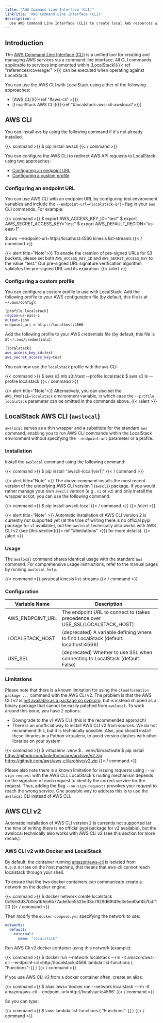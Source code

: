 ```yaml
---
title: "AWS Command Line Interface (CLI)"
linkTitle: "AWS Command Line Interface (CLI)"
description: >
  Use AWS Command Line Interface (CLI) to create local AWS resources with LocalStack
---
```


## Introduction

The [AWS Command Line Interface (CLI)](https://aws.amazon.com/cli/) is a unified tool for creating and managing AWS services via a command line interface. All CLI commands applicable to services implemented within [LocalStack]({{< ref "references/coverage/" >}}) can be executed when operating against LocalStack.

You can use the AWS CLI with LocalStack using either of the following approaches:

* [AWS CLI]({{<ref "#aws-cli" >}})
* [LocalStack AWS CLI]({{<ref "#localstack-aws-cli-awslocal">}})

## AWS CLI

You can install `aws` by using the following command if it's not already installed.

{{< command >}}
$ pip install awscli
{{< / command >}}

You can configure the AWS CLI to redirect AWS API requests to LocalStack using two approaches:

- [Configuring an endpoint URL](#configuring-an-endpoint-url)
- [Configuring a custom profile](#configuring-a-custom-profile)

### Configuring an endpoint URL

You can use AWS CLI with an endpoint URL by configuring test environment variables and include the `--endpoint-url=<localstack-url>` flag in your `aws` CLI commands. For example:

{{< command >}}
$ export AWS_ACCESS_KEY_ID="test"
$ export AWS_SECRET_ACCESS_KEY="test"
$ export AWS_DEFAULT_REGION="us-east-1"

$ aws --endpoint-url=http://localhost:4566 kinesis list-streams
{{< / command >}}

{{< alert title="Note">}}
To enable the creation of pre-signed URLs for S3 buckets, please set both `AWS_ACCESS_KEY_ID` and `AWS_SECRET_ACCESS_KEY` to the value "test." Our pre-signed URL signature verification algorithm validates the pre-signed URL and its expiration.
{{< /alert >}}

### Configuring a custom profile

You can configure a custom profile to use with LocalStack. Add the following profile to your AWS configuration file (by default, this file is at `~/.aws/config`):

```bash
[profile localstack]
region=us-east-1
output=json
endpoint_url = http://localhost:4566
```

Add the following profile to your AWS credentials file (by default, this file is at `~/.aws/credentials`):

```bash
[localstack]
aws_access_key_id=test
aws_secret_access_key=test
```

You can now use the `localstack` profile with the `aws` CLI:

{{< command >}}
$ aws s3 mb s3://test --profile localstack
$ aws s3 ls --profile localstack
{{< / command >}}

{{< alert title="Note">}}
Alternatively, you can also set the `AWS_PROFILE=localstack` environment variable, in which case the `--profile localstack` parameter can be omitted in the commands above.
{{< /alert >}}

## LocalStack AWS CLI (`awslocal`)

`awslocal` serves as a thin wrapper and a substitute for the standard `aws` command, enabling you to run AWS CLI commands within the LocalStack environment without specifying the `--endpoint-url` parameter or a profile.

### Installation

Install the `awslocal` command using the following command:

{{< command >}}
$ pip install "awscli-local[ver1]"
{{< / command >}}

{{< alert title="Note" >}}
The above command installs the most recent version of the underlying AWS CLI version 1 (`awscli`) package. If you would rather manage your own `awscli` version (e.g., `v1` or `v2`) and only install the wrapper script, you can use the following command:

{{< command >}}
$ pip install awscli-local
{{< / command >}}
{{< /alert >}}

{{< alert title="Note" >}}
Automatic installation of AWS CLI version 2 is currently not supported yet (at the time of writing there is no official pypi package for `v2` available), but the `awslocal` technically also works with AWS CLI v2 (see [this section]({{< ref "#limitations" >}}) for more details).
{{< /alert >}}

### Usage

The `awslocal` command shares identical usage with the standard `aws` command. For comprehensive usage instructions, refer to the manual pages by running `awslocal help`.

{{< command >}}
awslocal kinesis list-streams
{{< / command >}}

### Configuration

| Variable Name       | Description                                      |
|---------------------|--------------------------------------------------|
| AWS_ENDPOINT_URL    | The endpoint URL to connect to (takes precedence over USE_SSL/LOCALSTACK_HOST) |
| LOCALSTACK_HOST    | (deprecated) A variable defining where to find LocalStack (default: localhost:4566) |
| USE_SSL             | (deprecated) Whether to use SSL when connecting to LocalStack (default: False) |

### Limitations

Please note that there is a known limitation for using the `cloudformation package ...` command with the AWS CLI v2.
The problem is that the AWS CLI v2 is [not available as a package on pypi.org](https://github.com/aws/aws-cli/issues/4947), but is instead shipped as a binary package that cannot be easily patched from `awslocal`.
To work around this issue, you have 2 options:
- Downgrade to the v1 AWS CLI (this is the recommended approach)
- There is an unofficial way to install AWS CLI v2 from sources.
  We do not recommend this, but it is technically possible.
  Also, you should install these libraries in a Python virtualenv, to avoid version clashes with other libraries on your system:

{{< command >}}
$ virtualenv .venv
$ . .venv/bin/activate
$ pip install https://github.com/boto/botocore/archive/v2.zip https://github.com/aws/aws-cli/archive/v2.zip
{{< / command >}}

Please also note there is a known limitation for issuing requests using
`--no-sign-request` with the AWS CLI. LocalStack's routing mechanism depends on
the signature of each request to identify the correct service for the request.
Thus, adding the flag `--no-sign-requests` provokes your request to reach the
wrong service. One possible way to address this is to use the `awslocal` CLI
instead of AWS CLI.

## AWS CLI v2

Automatic installation of AWS CLI version 2 is currently not supported (at the time of writing there is no official pypi package for v2 available), but the awslocal technically also works with AWS CLI v2 (see this section for more details).

### AWS CLI v2 with Docker and LocalStack

By default, the container running [amazon/aws-cli](https://docs.aws.amazon.com/cli/latest/userguide/install-cliv2-docker.html) is isolated from `0.0.0.0:4566` on the host machine, that means that aws-cli cannot reach localstack through your shell.

To ensure that the two docker containers can communicate create a network on the docker engine:

{{< command >}}
$ docker network create localstack
0c9cb3d37b0ea1bfeb6b77ade0ce5525e33c7929d69f49c3e5ed0af457bdf123
{{< / command >}}

Then modify the `docker-compose.yml` specifying the network to use:

```yaml
networks:
  default:
    external:
      name: "localstack"
```

Run AWS Cli v2 docker container using this network (example):

{{< command >}}
$ docker run --network localstack --rm -it amazon/aws-cli --endpoint-url=http://localstack:4566 lambda list-functions
{
    "Functions": []
}
{{< / command >}}

If you use AWS CLI v2 from a docker container often, create an alias:

{{< command >}}
$ alias laws='docker run --network localstack --rm -it amazon/aws-cli --endpoint-url=http://localstack:4566'
{{< / command >}}

So you can type:

{{< command >}}
$ laws lambda list-functions
{
    "Functions": []
}
{{< / command >}}
